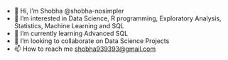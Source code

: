 - 👋 Hi, I’m Shobha @shobha-nosimpler
- 👀 I’m interested in Data Science, R programming, Exploratory Analysis, Statistics, Machine Learning and SQL
- 🌱 I’m currently learning Advanced SQL
- 💞️ I’m looking to collaborate on Data Science Projects
- 📫 How to reach me shobha939393@gmail.com

<!---
shobha-nosimpler/shobha-nosimpler is a ✨ special ✨ repository because its `README.md` (this file) appears on your GitHub profile.
You can click the Preview link to take a look at your changes.
--->

